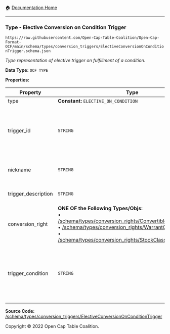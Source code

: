 :house: [Documentation Home](../../../home/xudiera/code/README.md)

---

### Type - Elective Conversion on Condition Trigger

`https://raw.githubusercontent.com/Open-Cap-Table-Coalition/Open-Cap-Format-OCF/main/schema/types/conversion_triggers/ElectiveConversionOnConditionTrigger.schema.json`

_Type representation of elective trigger on fulfillment of a condition._

**Data Type:** `OCF TYPE`

**Properties:**

| Property            | Type                                                                                                                                                                                                                                                                                                                                                                                                           | Description                                                                                                                                                         | Required   |
| ------------------- | -------------------------------------------------------------------------------------------------------------------------------------------------------------------------------------------------------------------------------------------------------------------------------------------------------------------------------------------------------------------------------------------------------------- | ------------------------------------------------------------------------------------------------------------------------------------------------------------------- | ---------- |
| type                | **Constant:** `ELECTIVE_ON_CONDITION`                                                                                                                                                                                                                                                                                                                                                                          | Scalar Constant                                                                                                                                                     | `REQUIRED` |
| trigger_id          | `STRING`                                                                                                                                                                                                                                                                                                                                                                                                       | Id for this conversion trigger, unique within list of ConversionTriggers in parent convertible issuance's `conversion_triggers` field.                              | `REQUIRED` |
| nickname            | `STRING`                                                                                                                                                                                                                                                                                                                                                                                                       | Human-friendly nickname to describe the conversion right                                                                                                            | -          |
| trigger_description | `STRING`                                                                                                                                                                                                                                                                                                                                                                                                       | Long-form description of the trigger                                                                                                                                | -          |
| conversion_right    | **ONE OF the Following Types/Objs:**</br>&bull; [/schema/types/conversion_rights/ConvertibleConversionRight](../conversion_rights/ConvertibleConversionRight.md)</br>&bull; [/schema/types/conversion_rights/WarrantConversionRight](../conversion_rights/WarrantConversionRight.md)</br>&bull; [/schema/types/conversion_rights/StockClassConversionRight](../conversion_rights/StockClassConversionRight.md) | When the conditions of the trigger are met, how does the convertible convert?                                                                                       | `REQUIRED` |
| trigger_condition   | `STRING`                                                                                                                                                                                                                                                                                                                                                                                                       | Legal language describing what conditions must be satisfied for the conversion to take place (ideally, this should be excerpted from the instrument where possible) | `REQUIRED` |

**Source Code:** [/schema/types/conversion_triggers/ElectiveConversionOnConditionTrigger](../../../../../../../../../schema/types/conversion_triggers/ElectiveConversionOnConditionTrigger.schema.json)

Copyright © 2022 Open Cap Table Coalition.

